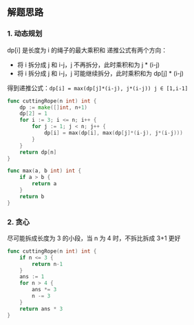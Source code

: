 <a name="KJI7y"></a>

## 解题思路

<a name="d61UJ"></a>

### 1. 动态规划

dp[i] 是长度为 i 的绳子的最大乘积和
递推公式有两个方向：

- 将 i 拆分成 j 和 i-j，j 不再拆分，此时乘积和为 j \* (i-j)
- 将 i 拆分成 j 和 i-j，j 可能继续拆分，此时乘积和为 dp[j] \* (i-j)

得到递推公式：`dp[i] = max(dp[j]*(i-j), j*(i-j)) j ∈ [1,i-1]`

```go
func cuttingRope(n int) int {
    dp := make([]int, n+1)
    dp[2] = 1
    for i := 3; i <= n; i++ {
        for j := 1; j < n; j++ {
            dp[i] = max(dp[i], max(dp[j]*(i-j), j*(i-j)))
        }
    }
    return dp[n]
}

func max(a, b int) int {
    if a > b {
        return a
    }
    return b
}
```

### 2. 贪心

尽可能拆成长度为 3 的小段，当 n 为 4 时，不拆比拆成 3+1 更好

```go
func cuttingRope(n int) int {
    if n <= 3 {
        return n-1
    }
    ans := 1
    for n > 4 {
        ans *= 3
        n -= 3
    }
    return ans * 3
}
```

